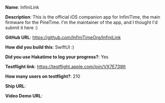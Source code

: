**Name**: InfiniLink

**Description**: This is the official iOS companion app for InfiniTime, the main firmware for the PineTime. I'm the maintainer of the app, and I thought I'd submit it here :)

**GitHub URL**: https://github.com/InfiniTimeOrg/InfiniLink

**How did you build this**: SwiftUI :)

**Did you use Hakatime to log your progress?**: Yes

**Testflight link**: https://testflight.apple.com/join/VX7E73Wt

**How many users on testflight?**: 210

**Ship URL**: 

**Video Demo URL**: 